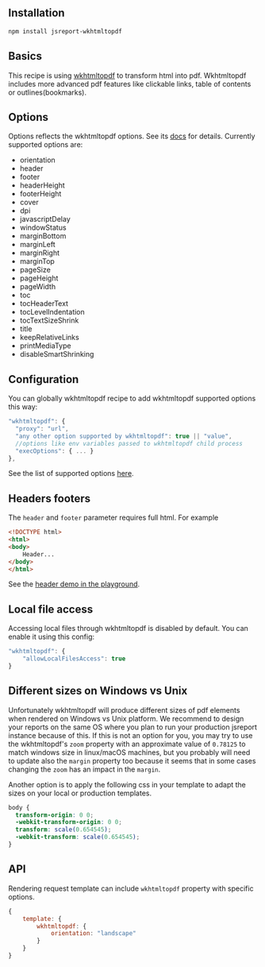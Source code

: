
## Installation
```bash
npm install jsreport-wkhtmltopdf
```

## Basics

This recipe is using [wkhtmltopdf](http://wkhtmltopdf.org/) to transform html into pdf. Wkhtmltopdf includes more advanced pdf features like clickable links, table of contents or outlines(bookmarks).

## Options
Options reflects the wkhtmltopdf options. See its [docs](http://wkhtmltopdf.org/usage/wkhtmltopdf.txt) for details.  Currently supported options are:

- orientation
- header
- footer
- headerHeight
- footerHeight
- cover
- dpi
- javascriptDelay
- windowStatus
- marginBottom
- marginLeft
- marginRight
- marginTop
- pageSize
- pageHeight
- pageWidth
- toc
- tocHeaderText
- tocLevelIndentation
- tocTextSizeShrink
- title
- keepRelativeLinks
- printMediaType
- disableSmartShrinking

## Configuration

You can globally wkhtmltopdf recipe to add wkhtmltopdf supported options this way:
```js
"wkhtmltopdf": {
  "proxy": "url",
  "any other option supported by wkhtmltopdf": true || "value",
  //options like env variables passed to wkhtmltopdf child process
  "execOptions": { ... }
},
```

See the list of supported options [here](http://wkhtmltopdf.org/usage/wkhtmltopdf.txt).

## Headers footers
The `header` and `footer` parameter requires full html. For example

```html
<!DOCTYPE html>
<html>
<body>
    Header...
</body>
</html>
```
See the [header demo in the playground](https://playground.jsreport.net/studio/workspace/Hk5o-aXzf/2).

## Local file access
Accessing local files through wkhtmltopdf is disabled by default.  You can enable it using this config:
```js
"wkhtmltopdf": {
	"allowLocalFilesAccess": true
}
```

## Different sizes on Windows vs Unix
Unfortunately wkhtmltopdf will produce different sizes of pdf elements when rendered on Windows vs Unix platform. We recommend to design your reports on the same OS where you plan to run your production jsreport instance because of this. If this is not an option for you, you may try to use the wkhtmltopdf's `zoom` property with an approximate value of `0.78125` to match windows size in linux/macOS machines, but you probably will need to update also the `margin` property too because it seems that in some cases changing the `zoom` has an impact in the `margin`.

Another option is to apply the following css in your template to adapt the sizes on your local or production templates.

```css
body {
  transform-origin: 0 0;
  -webkit-transform-origin: 0 0;
  transform: scale(0.654545);
  -webkit-transform: scale(0.654545);
}
```

## API

Rendering request template can include `wkhtmltopdf` property with specific options.
```js
{
	template: {
		wkhtmltopdf: {
			orientation: "landscape"
		}
	}
}
```
